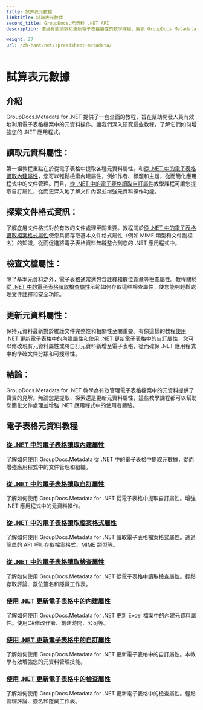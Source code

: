 ```yaml
---
title: 試算表元數據
linktitle: 試算表元數據
second_title: GroupDocs.元資料 .NET API
description: 透過有關讀取和更新電子表格屬性的教學課程，解鎖 GroupDocs.Metadata for .NET 的強大功能。提升 .NET 應用程式中的元資料操作。

weight: 27
url: /zh-hant/net/spreadsheet-metadata/
---
```


# 試算表元數據

## 介紹

GroupDocs.Metadata for .NET 提供了一套全面的教程，旨在幫助開發人員有效地利用電子表格檔案中的元資料操作。讓我們深入研究這些教程，了解它們如何增強您的 .NET 應用程式。

## 讀取元資料屬性：
第一組教程重點在於從電子表格中提取各種元資料屬性。和[從 .NET 中的電子表格讀取內建屬性](./read-built-in-properties-spreadsheets/)，您可以輕鬆檢索內建屬性，例如作者、標題和主題，從而簡化應用程式中的文件管理。而且，[從 .NET 中的電子表格讀取自訂屬性](./read-custom-properties-spreadsheets/)教學課程可讓您提取自訂屬性，從而更深入地了解文件內容並增強元資料操作功能。

## 探索文件格式資訊：
了解底層文件格式對於有效的文件處理至關重要。教程關於[從 .NET 中的電子表格讀取檔案格式屬性](./read-file-format-properties-spreadsheets/)使您具備存取基本文件格式屬性（例如 MIME 類型和文件副檔名）的知識，從而促進將電子表格資料無縫整合到您的 .NET 應用程式中。

## 檢查文檔屬性：
除了基本元資料之外，電子表格通常還包含註釋和數位簽章等檢查屬性。教程關於[從 .NET 中的電子表格讀取檢查屬性](./read-inspection-properties-spreadsheets/)示範如何存取這些檢查屬性，使您能夠輕鬆處理文件註釋和安全功能。

## 更新元資料屬性：
保持元資料最新對於維護文件完整性和相關性至關重要。有像這樣的教程[使用 .NET 更新電子表格中的內建屬性](./update-built-in-properties-spreadsheets/)和[使用 .NET 更新電子表格中的自訂屬性](./update-custom-properties-spreadsheets/)，您可以修改現有元資料屬性或將自訂元資料新增至電子表格，從而確保 .NET 應用程式中的準確文件分類和可搜尋性。

## 結論：
GroupDocs.Metadata for .NET 教學為有效管理電子表格檔案中的元資料提供了寶貴的見解。無論您是提取、探索還是更新元資料屬性，這些教學課程都可以幫助您簡化文件處理並增強 .NET 應用程式中的使用者體驗。

## 電子表格元資料教程
### [從 .NET 中的電子表格讀取內建屬性](./read-built-in-properties-spreadsheets/)
了解如何使用 GroupDocs.Metadata 從 .NET 中的電子表格中提取元數據，從而增強應用程式中的文件管理和組織。
### [從 .NET 中的電子表格讀取自訂屬性](./read-custom-properties-spreadsheets/)
了解如何使用 GroupDocs.Metadata for .NET 從電子表格中提取自訂屬性。增強 .NET 應用程式中的元資料操作。
### [從 .NET 中的電子表格讀取檔案格式屬性](./read-file-format-properties-spreadsheets/)
了解如何使用 GroupDocs.Metadata for .NET 讀取電子表格檔案格式屬性。透過簡單的 API 呼叫存取檔案格式、MIME 類型等。
### [從 .NET 中的電子表格讀取檢查屬性](./read-inspection-properties-spreadsheets/)
了解如何使用 GroupDocs.Metadata for .NET 從電子表格中讀取檢查屬性。輕鬆存取評論、數位簽名和隱藏工作表。
### [使用 .NET 更新電子表格中的內建屬性](./update-built-in-properties-spreadsheets/)
了解如何使用 GroupDocs.Metadata for .NET 更新 Excel 檔案中的內建元資料屬性。使用C#修改作者、創建時間、公司等。
### [使用 .NET 更新電子表格中的自訂屬性](./update-custom-properties-spreadsheets/)
了解如何使用 GroupDocs.Metadata for .NET 更新電子表格中的自訂屬性。本教學有效增強您的元資料管理技能。
### [使用 .NET 更新電子表格中的檢查屬性](./update-inspection-properties-spreadsheets/)
了解如何使用 GroupDocs.Metadata for .NET 更新電子表格中的檢查屬性。輕鬆管理評論、簽名和隱藏工作表。
